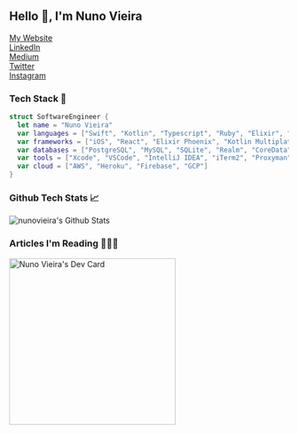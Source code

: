 ## Hello 👋, I'm Nuno Vieira

<a href="https://www.nunovieira.dev">
  <span>My Website</span>
</a>
<br>
<a href="https://www.linkedin.com/in/nunofcvieira/">
  <span>LinkedIn</span>
</a>
</br>
<a href="https://medium.com/@nuno.vieira">
  <span>Medium<span>
</a>
</br>    
<a href="https://twitter.com/nuno_fcvieira">
  <span>Twitter</span>
</a>
</br>
<a href="https://www.instagram.com/nunovieira.dev/">
  <span>Instagram</span>
</a>

### Tech Stack 🔧

```Swift
struct SoftwareEngineer {
  let name = "Nuno Vieira"
  var languages = ["Swift", "Kotlin", "Typescript", "Ruby", "Elixir", "Go"]
  var frameworks = ["iOS", "React", "Elixir Phoenix", "Kotlin Multiplatform"]
  var databases = ["PostgreSQL", "MySQL", "SQLite", "Realm", "CoreData", "Firebase"]
  var tools = ["Xcode", "VSCode", "IntelliJ IDEA", "iTerm2", "Proxyman", "Fork"]
  var cloud = ["AWS", "Heroku", "Firebase", "GCP"]
}
```

### Github Tech Stats 📈

<img alt="nunovieira's Github Stats" src="https://github-readme-stats.vercel.app/api?username=nuno-vieira&show_icons=true&hide_border=true&count_private=true" />

### Articles I'm Reading 👨🏻‍🏫

<a href="https://app.daily.dev/NunoVieira">
  <img src="https://api.daily.dev/devcards/abde1a4045ba41389b95e320b4eed448.png?r=emw" width="300" alt="Nuno Vieira's Dev Card"/>
</a>
